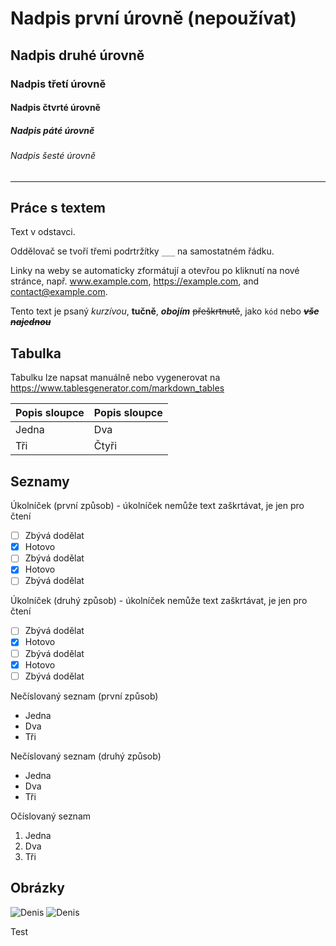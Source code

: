 # Nadpis první úrovně (nepoužívat)

## Nadpis druhé úrovně

### Nadpis třetí úrovně

#### Nadpis čtvrté úrovně

##### Nadpis páté úrovně

###### Nadpis šesté úrovně

___

## Práce s textem

Text v odstavci.

Oddělovač se tvoří třemi podrtržítky `___` na samostatném řádku.

Linky na weby se automaticky zformátují a otevřou po kliknutí na nové stránce, např. www.example.com, https://example.com, and contact@example.com.

Tento text je psaný *kurzívou*, **tučně**, ***obojím*** ~~přeškrtnutě~~, jako `kód` nebo  ***~~vše najednou~~***

## Tabulka

Tabulku lze napsat manuálně nebo vygenerovat na https://www.tablesgenerator.com/markdown_tables

| Popis sloupce     | Popis sloupce |
| ----------------- | ------------- |
| Jedna             | Dva           |
| Tři               | Čtyři         |

## Seznamy

Úkolníček (první způsob) - úkolníček nemůže text zaškrtávat, je jen pro čtení

* [ ] Zbývá dodělat
* [x] Hotovo
* [ ] Zbývá dodělat
* [x] Hotovo
* [ ] Zbývá dodělat

Úkolníček (druhý způsob) - úkolníček nemůže text zaškrtávat, je jen pro čtení

- [ ] Zbývá dodělat
- [x] Hotovo
- [ ] Zbývá dodělat
- [x] Hotovo
- [ ] Zbývá dodělat

Nečíslovaný seznam (první způsob)

* Jedna
* Dva
* Tři

Nečíslovaný seznam (druhý způsob)

- Jedna
- Dva
- Tři

Očíslovaný seznam

1. Jedna
2. Dva
3. Tři

## Obrázky

![Denis](denis-thumb-up.jpg)
![Denis](group.jpg)

Test


